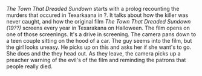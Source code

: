 _The Town That Dreaded Sundown_ starts with a prolog recounting the murders that occured in Texarkaana in ?. It talks about how the killer was never caught, and how the original film _The Town That Dreaded Sundown (19??)_ screens every year in Texarakana on Halloween. The film opens on one of those screenings. It's a drive in screening. The camera pans down to a teen couple sitting on the hood of a car. The guy seems into the film, but the girl looks uneasy. He picks up on this and asks her if she want's to go. She does and the they head out. As they leave, the camera picks up a preacher warning of the evil's of the film and reminding the patrons that people really died.

